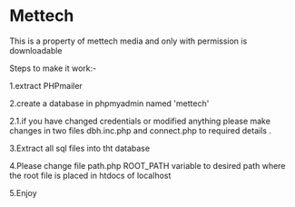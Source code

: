 # Mettech

This is a property of mettech media and only with permission is downloadable 

Steps to make it work:-

1.extract PHPmailer 

2.create a database in phpmyadmin named 'mettech' 

2.1.if you have changed credentials or modified anything please make changes in two files dbh.inc.php and connect.php to required details .

3.Extract all sql files into tht database 

4.Please change file path.php ROOT_PATH variable to desired path where the root file is placed in htdocs of localhost

5.Enjoy
